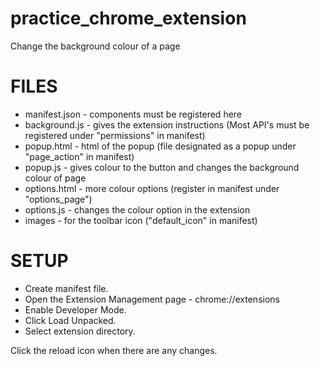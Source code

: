 # practice_chrome_extension
Change the background colour of a page

# FILES
* manifest.json - components must be registered here
* background.js - gives the extension instructions (Most API's must be registered under "permissions" in manifest)
* popup.html - html of the popup (file designated as a popup under "page_action" in manifest)
* popup.js - gives colour to the button and changes the background colour of page
* options.html - more colour options (register in manifest under "options_page")
* options.js - changes the colour option in the extension
* images - for the toolbar icon ("default_icon" in manifest)

# SETUP
* Create manifest file.
* Open the Extension Management page - chrome://extensions
* Enable Developer Mode.
* Click Load Unpacked.
* Select extension directory.

Click the reload icon when there are any changes.

